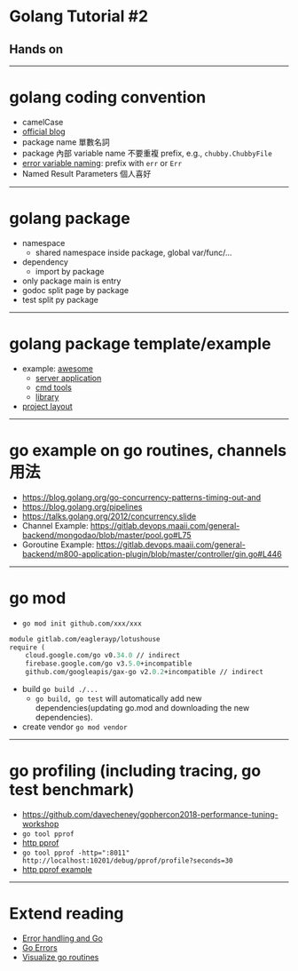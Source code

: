 <!-- $theme: gaia -->

# Golang Tutorial #2

## Hands on

---

# golang coding convention

* camelCase
* [official blog](https://github.com/golang/go/wiki/CodeReviewComments)
* package name 單數名詞
* package 內部 variable name 不要重複 prefix, e.g., `chubby.ChubbyFile`
* [error variable naming](https://github.com/golang/go/wiki/Errors): prefix with `err` or `Err`
* Named Result Parameters 個人喜好

---

# golang package

* namespace
  * shared namespace inside package, global var/func/...
* dependency
  * import by package
* only package main is entry
* godoc split page by package
* test split py package

---

# golang package template/example

* example: [awesome](https://github.com/avelino/awesome-go)
  * [server application](https://github.com/hashicorp/consul)
  * [cmd tools](https://github.com/drone/drone)
  * [library](https://github.com/gin-gonic/gin)
* [project layout](https://github.com/golang-standards/project-layout)

---

# go example on go routines, channels 用法

* https://blog.golang.org/go-concurrency-patterns-timing-out-and
* https://blog.golang.org/pipelines
* https://talks.golang.org/2012/concurrency.slide
* Channel Example:  https://gitlab.devops.maaii.com/general-backend/mongodao/blob/master/pool.go#L75
* Goroutine Example: https://gitlab.devops.maaii.com/general-backend/m800-application-plugin/blob/master/controller/gin.go#L446

---

# go mod

* `go mod init github.com/xxx/xxx`

```mod
module gitlab.com/eaglerayp/lotushouse
require (
	cloud.google.com/go v0.34.0 // indirect
	firebase.google.com/go v3.5.0+incompatible
	github.com/googleapis/gax-go v2.0.2+incompatible // indirect
```

* build `go build ./...`
  * `go build, go test` will automatically add new dependencies(updating go.mod and downloading the new dependencies).
* create vendor `go mod vendor`

---

#  go profiling (including tracing, go test benchmark)

* https://github.com/davecheney/gophercon2018-performance-tuning-workshop
* `go tool pprof`
* [http pprof](https://golang.org/pkg/net/http/pprof/)
* `go tool pprof -http=":8011" http://localhost:10201/debug/pprof/profile?seconds=30`
* [http pprof example](https://gitlab.devops.maaii.com/general-backend/m800-application-plugin/blob/master/prof.go)

---

# Extend reading

* [Error handling and Go](https://blog.golang.org/error-handling-and-go)
* [Go Errors](https://dave.cheney.net/paste/gocon-spring-2016.pdf)
* [Visualize go routines](https://divan.github.io/posts/go_concurrency_visualize/)